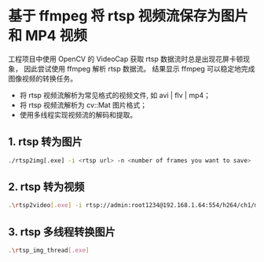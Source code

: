 # 基于 ffmpeg 将 rtsp 视频流保存为图片和 MP4 视频

工程项目中使用 OpenCV 的 VideoCap 获取 rtsp 数据流时总是出现花屏卡顿现象， 因此尝试使用 ffmpeg 解析 rtsp 数据流。 结果显示 ffmpeg 可以稳定地完成图像视频的转换任务。   

- 将 rtsp 视频流解析为常见格式的视频文件, 如 avi | flv | mp4；   
- 将 rtsp 视频流解析为 cv::Mat 图片格式；  
- 使用多线程实现视频流的解码和提取。  

## 1. rtsp 转为图片  


```bash
./rtsp2img[.exe] -i <rtsp url> -n <number of frames you want to save>
```

## 2. rtsp 转为视频  

```bash
.\rtsp2video[.exe] -i rtsp://admin:root1234@192.168.1.64:554/h264/ch1/main/av_stream -t flv -n 120
```

## 3. rtsp 多线程转换图片  

```bash
.\rtsp_img_thread[.exe]  
```

